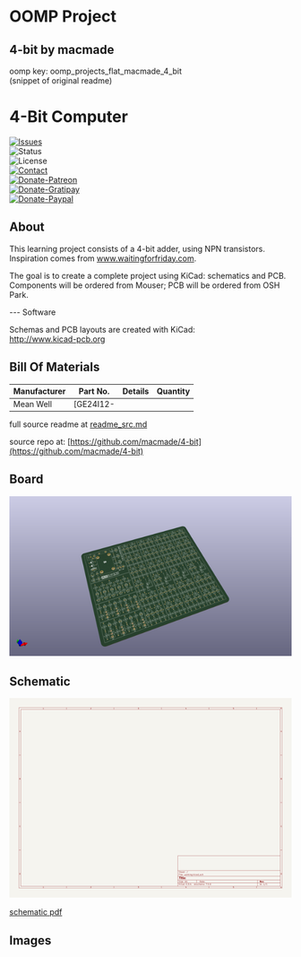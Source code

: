 # OOMP Project  
## 4-bit  by macmade  
  
oomp key: oomp_projects_flat_macmade_4_bit  
(snippet of original readme)  
  
4-Bit Computer  
==============  
  
[![Issues](http://img.shields.io/github/issues/macmade/4-bit.svg?style=flat)](https://github.com/macmade/4-bit/issues)  
![Status](https://img.shields.io/badge/status-active-brightgreen.svg?style=flat)  
![License](https://img.shields.io/badge/license-ohl-brightgreen.svg?style=flat)  
[![Contact](https://img.shields.io/badge/contact-@macmade-blue.svg?style=flat)](https://twitter.com/macmade)    
[![Donate-Patreon](https://img.shields.io/badge/donate-patreon-yellow.svg?style=flat)](https://patreon.com/macmade)  
[![Donate-Gratipay](https://img.shields.io/badge/donate-gratipay-yellow.svg?style=flat)](https://www.gratipay.com/macmade)  
[![Donate-Paypal](https://img.shields.io/badge/donate-paypal-yellow.svg?style=flat)](https://paypal.me/xslabs)  
  
About  
-----  
  
This learning project consists of a 4-bit adder, using NPN transistors.    
Inspiration comes from www.waitingforfriday.com.  
  
The goal is to create a complete project using KiCad: schematics and PCB.    
Components will be ordered from Mouser; PCB will be ordered from OSH Park.  
  
--- Software  
  
Schemas and PCB layouts are created with KiCad:    
http://www.kicad-pcb.org  
  
Bill Of Materials  
-----------------  
  
| Manufacturer            | Part No.             | Details                                                                  | Quantity |  
|-------------------------|----------------------|--------------------------------------------------------------------------|----------|  
| Mean Well               | [GE24I12-  
  full source readme at [readme_src.md](readme_src.md)  
  
source repo at: [https://github.com/macmade/4-bit](https://github.com/macmade/4-bit)  
## Board  
  
[![working_3d.png](working_3d_600.png)](working_3d.png)  
## Schematic  
  
[![working_schematic.png](working_schematic_600.png)](working_schematic.png)  
  
[schematic pdf](working_schematic.pdf)  
## Images  
